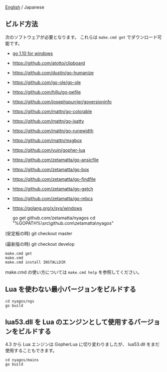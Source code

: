 [English](./09-Build_en.md) / Japanese

ビルド方法
----------

次のソフトウェアが必要となります。
これらは `make.cmd get` でダウンロード可能です。

* [go 1.10 for windows](http://golang.org)
* https://github.com/atotto/clipboard
* https://github.com/dustin/go-humanize
* https://github.com/go-ole/go-ole
* https://github.com/hillu/go-pefile
* https://github.com/josephspurrier/goversioninfo
* https://github.com/mattn/go-colorable
* https://github.com/mattn/go-isatty
* https://github.com/mattn/go-runewidth
* https://github.com/mattn/msgbox
* https://github.com/yuin/gopher-lua
* https://github.com/zetamatta/go-ansicfile
* https://github.com/zetamatta/go-box
* https://github.com/zetamatta/go-findfile
* https://github.com/zetamatta/go-getch
* https://github.com/zetamatta/go-mbcs
* https://golang.org/x/sys/windows

    go get github.com/zetamatta/nyagos
    cd "%GOPATH%\src\github.com\zetamatta\nyagos"

(安定板の時)
    git checkout master

(最新版の時)
    git checkout develop

    make.cmd get
    make.cmd
    make.cmd install INSTALLDIR

make.cmd の使い方については `make.cmd help` を参照してください。

Lua を使わない最小バージョンをビルドする
----------------------------------------

    cd nyagos/ngs
    go build

lua53.dll を Lua のエンジンとして使用するバージョンをビルドする
---------------------------------------------------------------

4.3 から Lua エンジンは GopherLua に切り変わりましたが、
lua53.dll をまだ使用することもできます。

    cd nyagos/mains
    go build

<!-- vim:set fenc=utf8: -->
